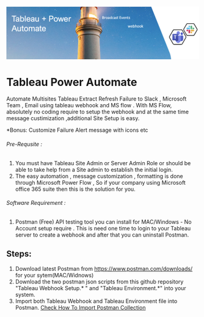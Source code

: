 
![power-automate-4.png](https://github.com/jambesh/tableau-power-automate/blob/main/images/power-automate-jpeg.jpg?raw=true)

# Tableau Power Automate
Automate Multisites Tableau Extract Refresh Failure to Slack , Microsoft Team , Email using tableau webhook and MS flow .
With MS Flow, absolutely no coding require to setup the webhook and at the same time message custimization ,additional Site Setup is easy.

*Bonus:  Customize Failure Alert message with icons etc

###### Pre-Requsite : 
1) You must have Tableau Site Admin or Server Admin Role or should be able to take help from a Site admin to establish the initial login.
2) The easy automation , message customization , formatting is done through Microsoft Power Flow , So if your company using Microsoft office 365 suite then this is the solution for you.

###### Software Requirement :
1) Postman (Free) API testing tool you can install for MAC/Windows  - No Account setup require .
   This is need one time to login to your Tableau server to create a webhook and after that you can uninstall Postman.
   

## Steps:
1) Download latest Postman from https://www.postman.com/downloads/ for your sytem(MAC/Widnows)
2) Download the two postman json scripts from this github repository  "Tableau Webhook Setup.* "  and "Tableau Environment.*"  into your system.
3) Import both Tableau Webhook and Tableau Environment file into Postman.
   [Check How To Import Postman Collection](https://learning.postman.com/docs/getting-started/importing-and-exporting-data/#importing-github-repositories)



